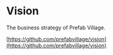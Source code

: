 # Vision

The business strategy of Prefab Village.

[https://github.com/prefabvillage/vision](https://github.com/prefabvillage/vision)

